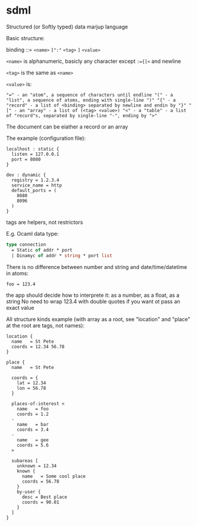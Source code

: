 # sdml
Structured (or Softly typed) data marjup language

Basic structure:

binding ::= `<name>` `[":"` `<tag>` `]` `<value>`

`<name>` is alphanumeric, basicly any character except `:={[<` and newline

`<tag>` is the same as `<name>`

`<value>` is:

`"=" - an "atom", a sequence of characters until endline
"(" - a "list", a sequence of atoms, ending with single-line ")"
"{" - a "record" - a list of <binding> separated by newline and endin by "}"
"[" - an "array" - a list of (<tag> <value>)
"<" - a "table" - a list of "record"s, separated by single-line "-", ending by ">"`

The document can be eiather a record or an array

The example (configuration file):

```
localhost : static {
  listen = 127.0.0.1
  port = 8080
}

dev : dynamic {
  registry = 1.2.3.4
  service_name = http
  default_ports = (
    8080
    8096
  )
}
```

tags are helpers, not restrictors

E.g. Ocaml data type:

```ocaml
type connection
  = Static of addr * port
  | Dinamyc of addr * string * port list
```

There is no difference between number and string and date/time/datetime in atoms:

```
foo = 123.4
```

the app should decide how to interprete it: as a number, as a float, as a string
No need to wrap 123.4 with double quotes if you want ot pass an exact value

All structure kinds example (with array as a root, see "location" and "place" at the root are tags, not names):

```
location {
  name   = St Pete
  coords = 12.34 56.78
}

place {
  name   = St Pete
  
  coords = {
    lat = 12.34
    lon = 56.78
  }
  
  places-of-interest <
    name   = foo
    coords = 1.2
  -
    name   = bar
    coords = 3.4
  -
    name   = gee
    coords = 5.6
  >
  
  subareas [
    unknown = 12.34
    known {
      name   = Some cool place
      coords = 56.78
    }
    by-user {
      desc = Best place
      coords = 90.01
    }
  ]
}
```

